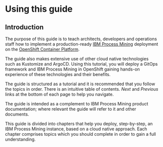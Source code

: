 # Using this guide

## Introduction

The purpose of this guide is to teach architects, developers and operations staff how to implement a production-ready [IBM Process Mining](https://www.ibm.com/docs/en/cloud-paks/1.0?topic=foundation-process-mining) deployment on the [OpenShift Container Platform](http://openshift.com).

The guide also makes extensive use of other cloud native technologies such as Kustomize and ArgoCD. Using this tutorial, you will deploy a GitOps framework and IBM Process Mining in OpenShift gaining hands-on experience of these technologies and their benefits.

The guide is structured as a tutorial and it is recommended that you follow the topics in order. There is an intuitive table of contents. *Next* and *Previous* links at the bottom of each page to help you navigate.

The guide is intended as a complement to IBM Process Mining product documentation; where relevant the guide will refer to it and other documents.

This guide is divided into chapters that help you deploy, step-by-step, an IBM Process Mining instance, based on a cloud native approach. Each chapter comprises topics which you should complete in order to gain a full understanding.